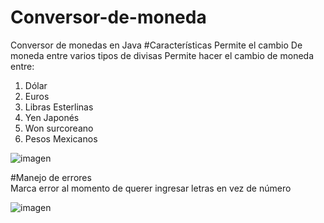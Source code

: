 # Conversor-de-moneda
Conversor de monedas en Java
#Características 
Permite el cambio De moneda entre varios tipos de divisas
Permite hacer el cambio de moneda entre: 
<ol>
<li>Dólar</li>
<li>Euros</li>
<li>Libras Esterlinas </li>
<li>Yen Japonés </li>
<li>Won surcoreano </li>
<li>Pesos Mexicanos</li>
</ol>




![imagen](https://user-images.githubusercontent.com/114122029/222034279-55059873-a0a3-4867-8eda-8ab4aad11f9f.png)

#Manejo de errores  
Marca error al momento de querer ingresar letras en vez de número




![imagen](https://user-images.githubusercontent.com/114122029/222034346-5a6a7c1b-0327-4386-9e0a-fde3c53107c2.png)

